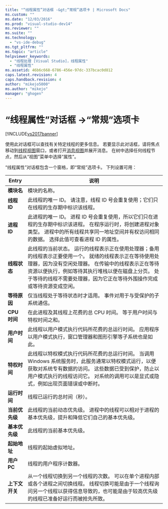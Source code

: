 ```yaml
---
title: "“线程属性”对话框 -&gt;“常规”选项卡 | Microsoft Docs"
ms.custom: ""
ms.date: "12/03/2016"
ms.prod: "visual-studio-dev14"
ms.reviewer: ""
ms.suite: ""
ms.technology: 
  - "vs-ide-debug"
ms.tgt_pltfrm: ""
ms.topic: "article"
helpviewer_keywords: 
  - "线程处理 [Visual Studio]，线程属性"
  - "线程属性"
ms.assetid: 46b6c668-6786-456e-97dc-337bcac0d812
caps.latest.revision: 4
caps.handback.revision: 4
author: "mikejo5000"
ms.author: "mikejo"
manager: "ghogen"
---
```

# “线程属性”对话框 -&gt;“常规”选项卡
[!INCLUDE[vs2017banner](../code-quality/includes/vs2017banner.md)]

使用此对话框可以查找有关特定线程的更多信息。  若要显示此对话框，请将焦点移动到[线程视图](../debugger/threads-view.md)窗口，或者打开[消息视图](../debugger/messages-view.md)并展开消息。  在树中选择任何线程节点，然后从“视图”菜单中选择“属性”。  
  
 “线程属性”对话框包含一个窗格，即“常规”选项卡。  下列设置可用：  
  
|Entry|说明|  
|-----------|--------|  
|**模块名**|模块的名称。|  
|**线程 ID**|此线程的唯一 ID。  请注意，线程 ID 号会重复使用；它们只在线程的生存期中标识该线程。|  
|**进程 ID**|此进程的唯一 ID。  进程 ID 号会重复使用，所以它们只在进程的生存期中标识该进程。  在程序运行时，将创建进程对象类型。  进程中的所有线程共享同一地址空间并有权访问相同的数据。  选择此值可查看进程 ID 的属性。|  
|**线程状态**|此线程的当前状态。  运行的线程表示正在使用处理器；备用的线程表示正要使用一个。  就绪的线程表示正在等待使用处理器，因为没有空闲处理器。  在传输中的线程表示正在等待资源以便执行，例如等待其执行堆栈以便在磁盘上分页。  处于等待的线程不需要处理器，因为它正在等待外围操作完成或等待资源变成空闲。|  
|**等待原因**|仅当线程处于等待状态时才适用。  事件对用于与受保护的子系统通信。|  
|**CPU 时间**|在此进程及其线程上花费的总 CPU 时间。  等于用户时间与特权时间之和。|  
|**用户时间**|此线程以用户模式执行代码所花费的总运行时间。  应用程序以用户模式执行，窗口管理器和图形引擎等子系统也是如此。|  
|**特权时间**|此线程以特权模式执行代码所花费的总运行时间。  当调用 Windows 系统服务时，此服务通常以特权模式运行，以便获取对系统专有数据的访问。  这些数据已受到保护，防止以用户模式执行的线程访问它。  对系统的调用可以是显式或隐式，例如出现页面错误或中断时。|  
|**运行时间**|线程已运行的总时间（秒）。|  
|**当前优先级**|此线程的当前动态优先级。  进程中的线程可以相对于进程的基本优先级，提升和降低它们自己的基本优先级。|  
|**基本优先级**|此线程的当前基本优先级。|  
|**起始地址**|线程的起始虚拟地址。|  
|**用户 PC**|线程的用户程序计数器。|  
|**上下文开关**|从一个线程切换到另一个线程的次数。  可以在单个进程内部或各个进程之间切换线程。  线程切换可能是由于一个线程询问另一个线程以获得信息导致的，也可能是由于较高优先级的线程已准备好运行而被抢先所致。|